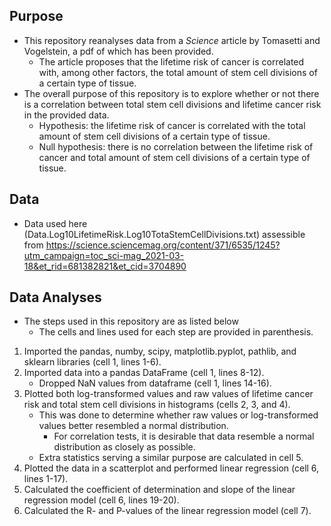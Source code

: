 ## Purpose
- This repository reanalyses data from a _Science_ article by Tomasetti and Vogelstein, a pdf of which has been provided.
    - The article proposes that the lifetime risk of cancer is correlated with, among other factors, the total amount of stem cell divisions of a certain type of tissue.
- The overall purpose of this repository is to explore whether or not there is a correlation between total stem cell divisions and lifetime cancer risk in the provided data.
    - Hypothesis: the lifetime risk of cancer is correlated with the total amount of stem cell divisions of a certain type of tissue.
    - Null hypothesis: there is no correlation between the lifetime risk of cancer and total amount of stem cell divisions of a certain type of tissue.

## Data
- Data used here (Data.Log10LifetimeRisk.Log10TotaStemCellDivisions.txt) assessible from https://science.sciencemag.org/content/371/6535/1245?utm_campaign=toc_sci-mag_2021-03-18&et_rid=681382821&et_cid=3704890

## Data Analyses
- The steps used in this repository are as listed below
    - The cells and lines used for each step are provided in parenthesis.
1. Imported the pandas, numby, scipy, matplotlib.pyplot, pathlib, and sklearn libraries (cell 1, lines 1-6).
2. Imported data into a pandas DataFrame (cell 1, lines 8-12).
    - Dropped NaN values from dataframe (cell 1, lines 14-16).
3. Plotted both log-transformed values and raw values of lifetime cancer risk and total stem cell divisions in histograms (cells 2, 3, and 4).
    - This was done to determine whether raw values or log-transformed values better resembled a normal distribution.
        - For correlation tests, it is desirable that data resemble a normal distribution as closely as possible.
    - Extra statistics serving a similar purpose are calculated in cell 5.
4. Plotted the data in a scatterplot and performed linear regression (cell 6, lines 1-17).
5. Calculated the coefficient of determination and slope of the linear regression model (cell 6, lines 19-20).
6. Calculated the R- and P-values of the linear regression model (cell 7).
